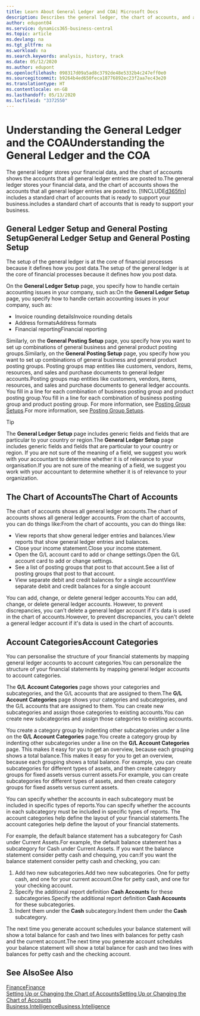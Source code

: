 ```yaml
---
title: Learn About General Ledger and COA| Microsoft Docs
description: Describes the general ledger, the chart of accounts, and account categories.
author: edupont04
ms.service: dynamics365-business-central
ms.topic: article
ms.devlang: na
ms.tgt_pltfrm: na
ms.workload: na
ms.search.keywords: analysis, history, track
ms.date: 05/12/2020
ms.author: edupont
ms.openlocfilehash: 098317d09a5ad8c3792de48e5332b4c247eff0e0
ms.sourcegitcommit: b9264b4ed650feca18776892ec23f2aa7ec43e20
ms.translationtype: HT
ms.contentlocale: en-GB
ms.lasthandoff: 05/13/2020
ms.locfileid: "3372550"
---
```

# <a name="understanding-the-general-ledger-and-the-coa"></a><span data-ttu-id="07e1e-103">Understanding the General Ledger and the COA</span><span class="sxs-lookup"><span data-stu-id="07e1e-103">Understanding the General Ledger and the COA</span></span>

<span data-ttu-id="07e1e-104">The general ledger stores your financial data, and the chart of accounts shows the accounts that all general ledger entries are posted to.</span><span class="sxs-lookup"><span data-stu-id="07e1e-104">The general ledger stores your financial data, and the chart of accounts shows the accounts that all general ledger entries are posted to.</span></span> [!INCLUDE[d365fin](includes/d365fin_md.md)] <span data-ttu-id="07e1e-105">includes a standard chart of accounts that is ready to support your business.</span><span class="sxs-lookup"><span data-stu-id="07e1e-105">includes a standard chart of accounts that is ready to support your business.</span></span>

## <a name="general-ledger-setup-and-general-posting-setup"></a><span data-ttu-id="07e1e-106">General Ledger Setup and General Posting Setup</span><span class="sxs-lookup"><span data-stu-id="07e1e-106">General Ledger Setup and General Posting Setup</span></span>

<span data-ttu-id="07e1e-107">The setup of the general ledger is at the core of financial processes because it defines how you post data.</span><span class="sxs-lookup"><span data-stu-id="07e1e-107">The setup of the general ledger is at the core of financial processes because it defines how you post data.</span></span>  

<span data-ttu-id="07e1e-108">On the **General Ledger Setup** page, you specify how to handle certain accounting issues in your company, such as:</span><span class="sxs-lookup"><span data-stu-id="07e1e-108">On the **General Ledger Setup** page, you specify how to handle certain accounting issues in your company, such as:</span></span>  

* <span data-ttu-id="07e1e-109">Invoice rounding details</span><span class="sxs-lookup"><span data-stu-id="07e1e-109">Invoice rounding details</span></span>  
* <span data-ttu-id="07e1e-110">Address formats</span><span class="sxs-lookup"><span data-stu-id="07e1e-110">Address formats</span></span>  
* <span data-ttu-id="07e1e-111">Financial reporting</span><span class="sxs-lookup"><span data-stu-id="07e1e-111">Financial reporting</span></span>  

<span data-ttu-id="07e1e-112">Similarly, on the **General Posting Setup** page, you specify how you want to set up combinations of general business and general product posting groups.</span><span class="sxs-lookup"><span data-stu-id="07e1e-112">Similarly, on the **General Posting Setup** page, you specify how you want to set up combinations of general business and general product posting groups.</span></span> <span data-ttu-id="07e1e-113">Posting groups map entities like customers, vendors, items, resources, and sales and purchase documents to general ledger accounts.</span><span class="sxs-lookup"><span data-stu-id="07e1e-113">Posting groups map entities like customers, vendors, items, resources, and sales and purchase documents to general ledger accounts.</span></span> <span data-ttu-id="07e1e-114">You fill in a line for each combination of business posting group and product posting group.</span><span class="sxs-lookup"><span data-stu-id="07e1e-114">You fill in a line for each combination of business posting group and product posting group.</span></span> <span data-ttu-id="07e1e-115">For more information, see [Posting Group Setups](finance-posting-groups.md).</span><span class="sxs-lookup"><span data-stu-id="07e1e-115">For more information, see [Posting Group Setups](finance-posting-groups.md).</span></span>  

> [!TIP]
> <span data-ttu-id="07e1e-116">The **General Ledger Setup** page includes generic fields and fields that are particular to your country or region.</span><span class="sxs-lookup"><span data-stu-id="07e1e-116">The **General Ledger Setup** page includes generic fields and fields that are particular to your country or region.</span></span> <span data-ttu-id="07e1e-117">If you are not sure of the meaning of a field, we suggest you work with your accountant to determine whether it is of relevance to your organisation.</span><span class="sxs-lookup"><span data-stu-id="07e1e-117">If you are not sure of the meaning of a field, we suggest you work with your accountant to determine whether it is of relevance to your organization.</span></span>  

## <a name="the-chart-of-accounts"></a><span data-ttu-id="07e1e-118">The Chart of Accounts</span><span class="sxs-lookup"><span data-stu-id="07e1e-118">The Chart of Accounts</span></span>

<span data-ttu-id="07e1e-119">The chart of accounts shows all general ledger accounts.</span><span class="sxs-lookup"><span data-stu-id="07e1e-119">The chart of accounts shows all general ledger accounts.</span></span> <span data-ttu-id="07e1e-120">From the chart of accounts, you can do things like:</span><span class="sxs-lookup"><span data-stu-id="07e1e-120">From the chart of accounts, you can do things like:</span></span>  

* <span data-ttu-id="07e1e-121">View reports that show general ledger entries and balances.</span><span class="sxs-lookup"><span data-stu-id="07e1e-121">View reports that show general ledger entries and balances.</span></span>  
* <span data-ttu-id="07e1e-122">Close your income statement.</span><span class="sxs-lookup"><span data-stu-id="07e1e-122">Close your income statement.</span></span>  
* <span data-ttu-id="07e1e-123">Open the G/L account card to add or change settings.</span><span class="sxs-lookup"><span data-stu-id="07e1e-123">Open the G/L account card to add or change settings.</span></span>  
* <span data-ttu-id="07e1e-124">See a list of posting groups that post to that account.</span><span class="sxs-lookup"><span data-stu-id="07e1e-124">See a list of posting groups that post to that account.</span></span>
* <span data-ttu-id="07e1e-125">View separate debit and credit balances for a single account</span><span class="sxs-lookup"><span data-stu-id="07e1e-125">View separate debit and credit balances for a single account</span></span>  

<span data-ttu-id="07e1e-126">You can add, change, or delete general ledger accounts.</span><span class="sxs-lookup"><span data-stu-id="07e1e-126">You can add, change, or delete general ledger accounts.</span></span> <span data-ttu-id="07e1e-127">However, to prevent discrepancies, you can't delete a general ledger account if it's data is used in the chart of accounts.</span><span class="sxs-lookup"><span data-stu-id="07e1e-127">However, to prevent discrepancies, you can't delete a general ledger account if it's data is used in the chart of accounts.</span></span>  

## <a name="account-categories"></a><span data-ttu-id="07e1e-128">Account Categories</span><span class="sxs-lookup"><span data-stu-id="07e1e-128">Account Categories</span></span>

<span data-ttu-id="07e1e-129">You can personalise the structure of your financial statements by mapping general ledger accounts to account categories.</span><span class="sxs-lookup"><span data-stu-id="07e1e-129">You can personalize the structure of your financial statements by mapping general ledger accounts to account categories.</span></span>  

<span data-ttu-id="07e1e-130">The **G/L Account Categories** page shows your categories and subcategories, and the G/L accounts that are assigned to them.</span><span class="sxs-lookup"><span data-stu-id="07e1e-130">The **G/L Account Categories** page shows your categories and subcategories, and the G/L accounts that are assigned to them.</span></span> <span data-ttu-id="07e1e-131">You can create new subcategories and assign those categories to existing accounts.</span><span class="sxs-lookup"><span data-stu-id="07e1e-131">You can create new subcategories and assign those categories to existing accounts.</span></span>  

<span data-ttu-id="07e1e-132">You create a category group by indenting other subcategories under a line on the **G/L Account Categories** page.</span><span class="sxs-lookup"><span data-stu-id="07e1e-132">You create a category group by indenting other subcategories under a line on the **G/L Account Categories** page.</span></span> <span data-ttu-id="07e1e-133">This makes it easy for you to get an overview, because each grouping shows a total balance.</span><span class="sxs-lookup"><span data-stu-id="07e1e-133">This makes it easy for you to get an overview, because each grouping shows a total balance.</span></span> <span data-ttu-id="07e1e-134">For example, you can create subcategories for different types of assets, and then create category groups for fixed assets versus current assets.</span><span class="sxs-lookup"><span data-stu-id="07e1e-134">For example, you can create subcategories for different types of assets, and then create category groups for fixed assets versus current assets.</span></span>  

<span data-ttu-id="07e1e-135">You can specify whether the accounts in each subcategory must be included in specific types of reports.</span><span class="sxs-lookup"><span data-stu-id="07e1e-135">You can specify whether the accounts in each subcategory must be included in specific types of reports.</span></span> <span data-ttu-id="07e1e-136">The account categories help define the layout of your financial statements.</span><span class="sxs-lookup"><span data-stu-id="07e1e-136">The account categories help define the layout of your financial statements.</span></span>  

<span data-ttu-id="07e1e-137">For example, the default balance statement has a subcategory for Cash under Current Assets.</span><span class="sxs-lookup"><span data-stu-id="07e1e-137">For example, the default balance statement has a subcategory for Cash under Current Assets.</span></span> <span data-ttu-id="07e1e-138">If you want the balance statement consider petty cash and chequing, you can:</span><span class="sxs-lookup"><span data-stu-id="07e1e-138">If you want the balance statement consider petty cash and checking, you can:</span></span>  

1. <span data-ttu-id="07e1e-139">Add two new subcategories.</span><span class="sxs-lookup"><span data-stu-id="07e1e-139">Add two new subcategories.</span></span> <span data-ttu-id="07e1e-140">One for petty cash, and one for your current account.</span><span class="sxs-lookup"><span data-stu-id="07e1e-140">One for petty cash, and one for your checking account.</span></span>  
2. <span data-ttu-id="07e1e-141">Specify the additional report definition **Cash Accounts** for these subcategories.</span><span class="sxs-lookup"><span data-stu-id="07e1e-141">Specify the additional report definition **Cash Accounts** for these subcategories.</span></span>  
3. <span data-ttu-id="07e1e-142">Indent them under the **Cash** subcategory.</span><span class="sxs-lookup"><span data-stu-id="07e1e-142">Indent them under the **Cash** subcategory.</span></span>  

<span data-ttu-id="07e1e-143">The next time you generate account schedules your balance statement will show a total balance for cash and two lines with balances for petty cash and the current account.</span><span class="sxs-lookup"><span data-stu-id="07e1e-143">The next time you generate account schedules your balance statement will show a total balance for cash and two lines with balances for petty cash and the checking account.</span></span>  

## <a name="see-also"></a><span data-ttu-id="07e1e-144">See Also</span><span class="sxs-lookup"><span data-stu-id="07e1e-144">See Also</span></span>

[<span data-ttu-id="07e1e-145">Finance</span><span class="sxs-lookup"><span data-stu-id="07e1e-145">Finance</span></span>](finance.md)  
[<span data-ttu-id="07e1e-146">Setting Up or Changing the Chart of Accounts</span><span class="sxs-lookup"><span data-stu-id="07e1e-146">Setting Up or Changing the Chart of Accounts</span></span>](finance-setup-chart-accounts.md)  
[<span data-ttu-id="07e1e-147">Business Intelligence</span><span class="sxs-lookup"><span data-stu-id="07e1e-147">Business Intelligence</span></span>](bi.md)  
